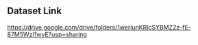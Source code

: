 ## Dataset Link
https://drive.google.com/drive/folders/1werlunKRlcSYBMZ2z-fE-87M5WzI1wvE?usp=sharing
